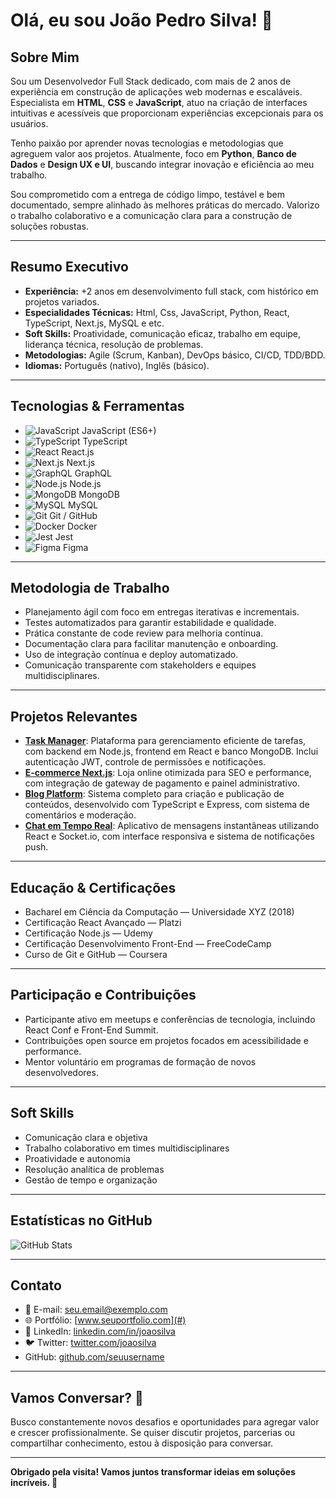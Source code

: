 # Olá, eu sou João Pedro Silva! 👋

## Sobre Mim

Sou um Desenvolvedor Full Stack dedicado, com mais de 2 anos de experiência em construção de aplicações web modernas e escaláveis. Especialista em **HTML**, **CSS** e **JavaScript**, atuo na criação de interfaces intuitivas e acessíveis que proporcionam experiências excepcionais para os usuários.

Tenho paixão por aprender novas tecnologias e metodologias que agreguem valor aos projetos. Atualmente, foco em **Python**, **Banco de Dados** e **Design UX e UI**, buscando integrar inovação e eficiência ao meu trabalho.

Sou comprometido com a entrega de código limpo, testável e bem documentado, sempre alinhado às melhores práticas do mercado. Valorizo o trabalho colaborativo e a comunicação clara para a construção de soluções robustas.

---

## Resumo Executivo

- **Experiência:** +2 anos em desenvolvimento full stack, com histórico em projetos variados.
- **Especialidades Técnicas:** Html, Css, JavaScript, Python, React, TypeScript, Next.js, MySQL e etc.
- **Soft Skills:** Proatividade, comunicação eficaz, trabalho em equipe, liderança técnica, resolução de problemas.
- **Metodologias:** Agile (Scrum, Kanban), DevOps básico, CI/CD, TDD/BDD.
- **Idiomas:** Português (nativo), Inglês (básico).

---

## Tecnologias & Ferramentas

- ![JavaScript](https://img.shields.io/badge/JavaScript-F7DF1E?style=flat-square&logo=javascript&logoColor=black) JavaScript (ES6+)
- ![TypeScript](https://img.shields.io/badge/TypeScript-3178C6?style=flat-square&logo=typescript&logoColor=white) TypeScript
- ![React](https://img.shields.io/badge/React-61DAFB?style=flat-square&logo=react&logoColor=black) React.js
- ![Next.js](https://img.shields.io/badge/Next.js-000000?style=flat-square&logo=next.js&logoColor=white) Next.js
- ![GraphQL](https://img.shields.io/badge/GraphQL-E10098?style=flat-square&logo=graphql&logoColor=white) GraphQL
- ![Node.js](https://img.shields.io/badge/Node.js-339933?style=flat-square&logo=node.js&logoColor=white) Node.js
- ![MongoDB](https://img.shields.io/badge/MongoDB-47A248?style=flat-square&logo=mongodb&logoColor=white) MongoDB
- ![MySQL](https://img.shields.io/badge/MySQL-4479A1?style=flat-square&logo=mysql&logoColor=white) MySQL
- ![Git](https://img.shields.io/badge/Git-F05032?style=flat-square&logo=git&logoColor=white) Git / GitHub
- ![Docker](https://img.shields.io/badge/Docker-2496ED?style=flat-square&logo=docker&logoColor=white) Docker
- ![Jest](https://img.shields.io/badge/Jest-C21325?style=flat-square&logo=jest&logoColor=white) Jest
- ![Figma](https://img.shields.io/badge/Figma-000000?style=flat-square&logo=figma&logoColor=white) Figma

---

## Metodologia de Trabalho

- Planejamento ágil com foco em entregas iterativas e incrementais.
- Testes automatizados para garantir estabilidade e qualidade.
- Prática constante de code review para melhoria contínua.
- Documentação clara para facilitar manutenção e onboarding.
- Uso de integração contínua e deploy automatizado.
- Comunicação transparente com stakeholders e equipes multidisciplinares.

---

## Projetos Relevantes

- [**Task Manager**](#): Plataforma para gerenciamento eficiente de tarefas, com backend em Node.js, frontend em React e banco MongoDB. Inclui autenticação JWT, controle de permissões e notificações.
- [**E-commerce Next.js**](#): Loja online otimizada para SEO e performance, com integração de gateway de pagamento e painel administrativo.
- [**Blog Platform**](#): Sistema completo para criação e publicação de conteúdos, desenvolvido com TypeScript e Express, com sistema de comentários e moderação.
- [**Chat em Tempo Real**](#): Aplicativo de mensagens instantâneas utilizando React e Socket.io, com interface responsiva e sistema de notificações push.

---

## Educação & Certificações

- Bacharel em Ciência da Computação — Universidade XYZ (2018)
- Certificação React Avançado — Platzi
- Certificação Node.js — Udemy
- Certificação Desenvolvimento Front-End — FreeCodeCamp
- Curso de Git e GitHub — Coursera

---

## Participação e Contribuições

- Participante ativo em meetups e conferências de tecnologia, incluindo React Conf e Front-End Summit.
- Contribuições open source em projetos focados em acessibilidade e performance.
- Mentor voluntário em programas de formação de novos desenvolvedores.

---

## Soft Skills

- Comunicação clara e objetiva
- Trabalho colaborativo em times multidisciplinares
- Proatividade e autonomia
- Resolução analítica de problemas
- Gestão de tempo e organização

---

## Estatísticas no GitHub

![GitHub Stats](#)

---

## Contato

- 📧 E-mail: [seu.email@exemplo.com](#)
- 🌐 Portfólio: [www.seuportfolio.com](#)
- 💼 LinkedIn: [linkedin.com/in/joaosilva](#)
- 🐦 Twitter: [twitter.com/joaosilva](#)
- GitHub: [github.com/seuusername](#)

---

## Vamos Conversar? 🤝

Busco constantemente novos desafios e oportunidades para agregar valor e crescer profissionalmente. Se quiser discutir projetos, parcerias ou compartilhar conhecimento, estou à disposição para conversar.

---

**Obrigado pela visita! Vamos juntos transformar ideias em soluções incríveis. 🚀**

<!--
**JoaoPedroSilvaDEV2024/JoaoPedroSilvaDEV2024** is a ✨ _special_ ✨ repository because its `README.md` (this file) appears on your GitHub profile.

Here are some ideas to get you started:

- 🔭 I’m currently working on ...
- 🌱 I’m currently learning ...
- 👯 I’m looking to collaborate on ...
- 🤔 I’m looking for help with ...
- 💬 Ask me about ...
- 📫 How to reach me: ...
- 😄 Pronouns: ...
- ⚡ Fun fact: ...
-->
